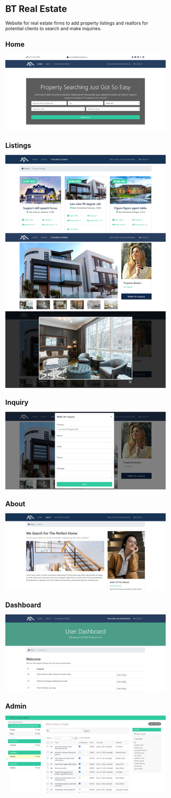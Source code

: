 # BT Real Estate
Website for real estate firms to add property listings and realtors for potential clients to search and make inquiries.

## Home
<img src="./resources/1. Home.PNG">  

## Listings
<img src="./resources/2. Listings.PNG">  
<img src="./resources/3 Listing.PNG">  
<img src="./resources/4 Listing.PNG">  

## Inquiry
<img src="./resources/6 Inquiry.PNG">  

## About
<img src="./resources/7 About.PNG">  

## Dashboard
<img src="./resources/8 Dashboard.PNG">  

## Admin
<img src="./resources/12 Admin.PNG">  